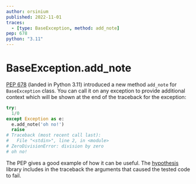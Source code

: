 ```yaml
---
author: orsinium
published: 2022-11-01
traces:
  - [type: BaseException, method: add_note]
pep: 678
python: "3.11"
---
```


# BaseException.add_note

[PEP 678](https://peps.python.org/pep-0678/) (landed in Python 3.11) introduced a new method `add_note` for `BaseException` class. You can call it on any exception to provide additional context which will be shown at the end of the traceback for the exception:

```python
try:
  1/0
except Exception as e:
  e.add_note('oh no!')
  raise
# Traceback (most recent call last):
#   File "<stdin>", line 2, in <module>
# ZeroDivisionError: division by zero
# oh no!
```

The PEP gives a good example of how it can be useful. The [hypothesis](https://github.com/HypothesisWorks/hypothesis) library includes in the traceback the arguments that caused the tested code to fail.
